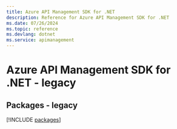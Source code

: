 ```yaml
---
title: Azure API Management SDK for .NET
description: Reference for Azure API Management SDK for .NET
ms.date: 07/26/2024
ms.topic: reference
ms.devlang: dotnet
ms.service: apimanagement
---
```

# Azure API Management SDK for .NET - legacy
## Packages - legacy
[!INCLUDE [packages](api-management-index.md)]